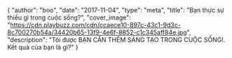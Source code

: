 {
   "author": "boo",
   "date": "2017-11-04",
   "type": "meta",
   "title": "Bạn thực sự thiếu gì trong cuộc sống?",
   "cover_image": "https://cdn.playbuzz.com/cdn/ccaece10-897c-43c1-9d3c-8c700270b54a/34420b65-13f9-4e6f-8852-c1c345aff84e.jpg",
   "description": "Tôi được BẠN CẦN THÊM SÁNG TẠO TRONG CUỘC SỐNG!. Kết quả của bạn là gì?"
}
